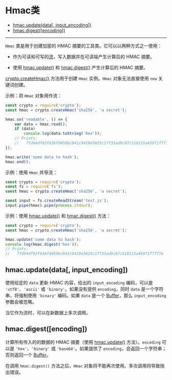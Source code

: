 # Hmac类

* [hmac.update(data[, input_encoding])](#hmacupdatedata-inputencoding)
* [hmac.digest([encoding])](#hmacdigestencoding)

--------------------------------------------------

`Hmac` 类是用于创建加密的 HMAC 摘要的工具类。它可以以两种方式之一使用：

* 作为可读和可写的[流](../stream/)，写入数据并在可读端产生计算后的 HMAC 摘要。

* 使用 [hmac.update()](#hmacupdatedata-inputencoding) 和 [hmac.digest()](#hmacdigestencoding) 产生计算后的 HMAC 摘要。

[crypto.createHmac()](./crypto.md##cryptocreatehmacalgorithm-key) 方法用于创建 `Hmac` 实例。`Hmac` 对象无法直接使用 `new` 关键词创建。

示例：将 `Hmac` 对象用作流：

``` javascript
const crypto = require('crypto');
const hmac = crypto.createHmac('sha256', 'a secret');

hmac.on('readable', () => {
    var data = hmac.read();
    if (data)
        console.log(data.toString('hex'));
    // Prints:
    //   7fd04df92f636fd450bc841c9418e5825c17f33ad9c87c518115a45971f7f77e
});

hmac.write('some data to hash');
hmac.end();
```

示例：使用 `Hmac` 并导流：

``` javascript
const crypto = require('crypto');
const fs = require('fs');
const hmac = crypto.createHmac('sha256', 'a secret');

const input = fs.createReadStream('test.js');
input.pipe(hmac).pipe(process.stdout);
```

示例：使用 [hmac.update()](#hmacupdatedata-inputencoding) 和 [hmac.digest()](#hmacdigestencoding) 方法：

``` javascript
const crypto = require('crypto');
const hmac = crypto.createHmac('sha256', 'a secret');

hmac.update('some data to hash');
console.log(hmac.digest('hex'));
// Prints:
//   7fd04df92f636fd450bc841c9418e5825c17f33ad9c87c518115a45971f7f77e
```


## hmac.update(data[, input_encoding])

使用给定的 `data` 更新 HMAC 内容，给出的 `input_encoding` 编码，可以是 `'utf8'`、`'ascii'` 或 `'binary'`。如果没有提供 `encoding`，同时 `data` 是一个字符串，将强制使用 `'binary'` 编码。如果 `data` 是一个 [Buffer](../buffer/)，那么 `input_encoding` 参数会被忽略。

当它作为流时，可以在新数据上多次调用。


## hmac.digest([encoding])

计算所有传入的的数据的 HMAC 摘要（使用 [hmac.update()](#hmacupdatedata-inputencoding) 方法）。`encoding` 可以是 `'hex'`、`'binary'` 或 `'base64'`。如果提供了 `encoding`，会返回一个字符串；否则返回一个 [Buffer](../buffer/)。

在调用 `hmac.digest()` 方法之后，`Hmac` 对象将不能再次使用。多次调用将导致抛出错误。
